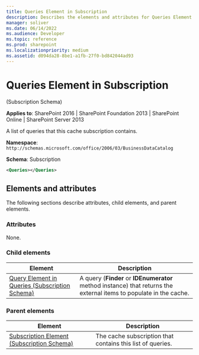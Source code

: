 ```yaml
---
title: Queries Element in Subscription
description: Describes the elements and attributes for Queries Element in Subscription, which is a list of queries that this cache subscription contains.
manager: soliver
ms.date: 06/14/2022
ms.audience: Developer
ms.topic: reference
ms.prod: sharepoint
ms.localizationpriority: medium
ms.assetid: d094da28-8be1-a1fb-27f0-bd842044ad93
---
```


# Queries Element in Subscription 

(Subscription Schema)

**Applies to**: SharePoint 2016 | SharePoint Foundation 2013 | SharePoint Online | SharePoint Server 2013

A list of queries that this cache subscription contains.

**Namespace**: `http://schemas.microsoft.com/office/2006/03/BusinessDataCatalog`

**Schema**: Subscription

```XML
<Queries></Queries>
```

## Elements and attributes

The following sections describe attributes, child elements, and parent elements.

### Attributes

None.

### Child elements

| Element | Description |
|---------|-------------|
| [Query Element in Queries (Subscription Schema)](query-element-in-queries-subscription-schema.md) | A query (**Finder** or **IDEnumerator** method instance) that returns the external items to populate in the cache. |

### Parent elements

| Element | Description |
|---------|-------------|
| [Subscription Element (Subscription Schema)](subscription-element-subscription-schema.md) | The cache subscription that contains this list of queries. |








